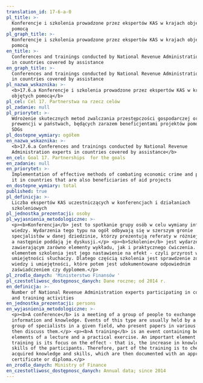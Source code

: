 ```yaml
---
translation_id: 17-6-a-0
pl_title: >-
  Konferencje i szkolenia prowadzone przez ekspertów KAS w krajach objętych
  pomocą
pl_graph_title: >-
  Konferencje i szkolenia prowadzone przez ekspertów KAS w krajach objętych
  pomocą
en_title: >-
  Conferences and trainings conducted by National Revenue Administration experts
  in countries covered by assistance
en_graph_title: >-
  Conferences and trainings conducted by National Revenue Administration experts
  in countries covered by assistance
pl_nazwa_wskaznika: >-
  <b>17.6.a Konferencje i szkolenia prowadzone przez ekspertów KAS w krajach
  objętych pomocą</b>
pl_cel: Cel 17. Partnerstwa na rzecz celów
pl_zadanie: null
pl_priorytet: >-
  Wdrożenie skutecznych metod zwalczania przestępczości gospodarczej oraz jej
  prewencji w państwach, będących zarazem beneficjentami projektów pomocowych
  SDGs
pl_dostepne_wymiary: ogółem
en_nazwa_wskaznika: >-
  <b>17.6.a Conferences and trainings conducted by National Revenue
  Administration experts in countries covered by assistance</b>
en_cel: Goal 17. Partnerships  for the goals
en_zadanie: null
en_priorytet: >-
  Implementation of effective methods of combating economic crime and preventing
  it in countries that are also beneficiaries of aid projects
en_dostepne_wymiary: total
published: true
pl_definicja: >-
  Liczba ekspertów KAS uczestniczących w konferencjach i działaniach
  szkoleniowych
pl_jednostka_prezentacji: osoby
pl_wyjasnienia_metodologiczne: >-
  <p><b>Konferencja</b> jest to spotkanie grupy osób w celu wymiany informacji i
  wiedzy. Wydarzenia tego typu na ogół odbywają się w szerszym gronie
  specjalistów w danej dziedzinie, którzy prezentują referaty w różniej formie,
  a następnie poddają je dyskusji.</p> <p><b>Szkolenie</b> jest wydarzeniem
  zawierającym zarówno elementy wykładu, jak i praktycznego ćwiczenia. Ważnym
  elementem szkolenia jest jego nastawienie na efekt - czyli przyrost wiedzy i
  umiejętności słuchaczy. Dlatego częścią szkolenia jest sprawdzenie zdobytej
  wiedzy i umiejętności, które potem jest udokumentowane odpowiednim
  zaświadczeniem czy dyplomem.</p>
pl_zrodlo_danych: 'Ministerstwo Finansów '
pl_czestotliwosc_dostępnosc_danych: Dane roczne; od 2014 r.
en_definicja: >-
  Number of National Revenue Administration experts participating in conferences
  and training activities
en_jednostka_prezentacji: persons
en_wyjasnienia_metodologiczne: >-
  <p><b>A conference</b> is a meeting of a group of people to exchange
  information and knowledge. Events of this type are usually held by a wider
  group of specialists in a given field, who present papers in various forms and
  then discuss them.</p> <p><b>A training</b> is an event containing both
  elements of a lecture and a practical exercise. An important element of the
  training is its focus on the effect - that is, the increase in knowledge and
  skills of the participants. Therefore, part of the training is to check the
  acquired knowledge and skills, which are then documented with an appropriate
  certificate or diploma.</p>
en_zrodlo_danych: Ministry of Finance
en_czestotliwosc_dostępnosc_danych: Annual data; since 2014
---
```

